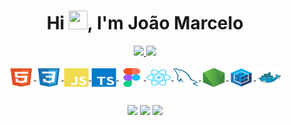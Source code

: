 <h1 align="center">Hi <img src="https://raw.githubusercontent.com/MartinHeinz/MartinHeinz/master/wave.gif" width="30px" height="30px">, I'm João Marcelo</h1>
<div align="center">
  <a href="https://github.com/johnnynwt">
  <img height="165em" src="https://github-readme-stats-sigma-five.vercel.app/api?username=JohnnyNWT&show_icons=true&count_private=true&theme=shades-of-purple&hide_border=true"/>
  <img height="165em" src="https://github-readme-stats-sigma-five.vercel.app/api/top-langs/?username=JohnnyNWT&langs_count=8&count_private=true&layout=compact&theme=shades-of-purple&hide_border=true"/>
</div>

<div align="center">
  <div style="display: inline_block"><br>
    <img align="center" alt="HTML ICON" height="30" width="40" src="https://raw.githubusercontent.com/devicons/devicon/master/icons/html5/html5-original.svg">
    <img align="center" alt="CSS ICON" height="30" width="40" src="https://raw.githubusercontent.com/devicons/devicon/master/icons/css3/css3-original.svg">
    <img align="center" alt="JS ICON" height="30" width="40" src="https://raw.githubusercontent.com/devicons/devicon/master/icons/javascript/javascript-plain.svg">
    <img align="center" alt="TS ICON" height="30" width="40" src="https://raw.githubusercontent.com/devicons/devicon/master/icons/typescript/typescript-plain.svg">
    <img align="center" alt="FIGMA ICON" height="30" width="40" src="https://raw.githubusercontent.com/devicons/devicon/master/icons/figma/figma-original.svg">
    <img align="center" alt="React ICON" height="30" width="40" src="https://raw.githubusercontent.com/devicons/devicon/master/icons/react/react-original.svg">
    <img align="center" alt="MYSQL ICON" height="30" width="40" src="https://raw.githubusercontent.com/devicons/devicon/master/icons/mysql/mysql-original.svg">
    <img align="center" alt="NODEJS ICON" height="30" width="40" src="https://raw.githubusercontent.com/devicons/devicon/master/icons/nodejs/nodejs-original.svg">
    <img align="center" alt="SEQUELIZE ICON" height="30" width="40" src="https://raw.githubusercontent.com/devicons/devicon/master/icons/sequelize/sequelize-original.svg">
    <img align="center" alt="DOCKER ICON" height="30" width="40" src="https://raw.githubusercontent.com/devicons/devicon/master/icons/docker/docker-original.svg">
  </div>
</div>

##

<div align="center"> 
  <a href="https://www.instagram.com/johnnynwt/" target="_blank"><img src="https://img.shields.io/badge/-Instagram-%23E4405F?style=for-the-badge&logo=instagram&logoColor=white"></a>
  <a href = "mailto:jooaaooskt@gmail.com"><img src="https://img.shields.io/badge/-Gmail-%23333?style=for-the-badge&logo=gmail&logoColor=white" target="_blank"></a>
  <a href="https://www.linkedin.com/in/johnnydev/" target="_blank"><img src="https://img.shields.io/badge/-LinkedIn-%230077B5?style=for-the-badge&logo=linkedin&logoColor=white"></a> 
</div>
